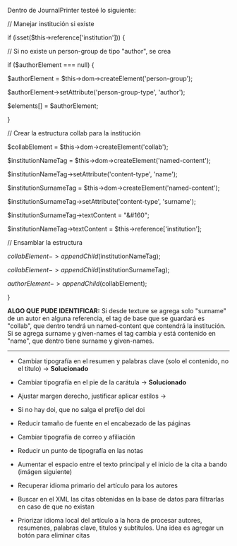 
Dentro de JournalPrinter testeé lo siguiente:

// Manejar institución si existe

if (isset($this->reference['institution'])) {

// Si no existe un person-group de tipo "author", se crea

if ($authorElement === null) {

$authorElement = $this->dom->createElement('person-group');

$authorElement->setAttribute('person-group-type', 'author');

$elements[] = $authorElement;

}

// Crear la estructura collab para la institución

$collabElement = $this->dom->createElement('collab');

$institutionNameTag = $this->dom->createElement('named-content');

$institutionNameTag->setAttribute('content-type', 'name');

$institutionSurnameTag = $this->dom->createElement('named-content');

$institutionSurnameTag->setAttribute('content-type', 'surname');

$institutionSurnameTag->textContent = "&#160";

  

$institutionNameTag->textContent = $this->reference['institution'];

// Ensamblar la estructura

$collabElement->appendChild($institutionNameTag);

$collabElement->appendChild($institutionSurnameTag);

$authorElement->appendChild($collabElement);

}

**ALGO QUE PUDE IDENTIFICAR:** Si desde texture se agrega solo "surname" de un autor en alguna referencia, el tag de base que se guardará es  "collab", que dentro tendrá un named-content que contendrá la institución.
Si se agrega surname y given-names el tag cambia y está contenido en "name", que dentro tiene surname y given-names.

---

- Cambiar tipografía en el resumen y palabras clave (solo el contenido, no el título) -> **Solucionado**

- Cambiar tipografía en el pie de la carátula -> **Solucionado**

- Ajustar margen derecho, justificar aplicar estilos ->

- Si no hay doi, que no salga el prefijo del doi
- Reducir tamaño de fuente en el encabezado de las páginas
- Cambiar tipografía de correo y afiliación
- Reducir un punto de tipografía en las notas
- Aumentar el espacio entre el texto principal y el inicio de la cita a bando (imágen siguiente)
- Recuperar idioma primario del artículo para los autores
- Buscar en el XML las citas obtenidas en la base de datos para filtrarlas en caso de que no existan
- Priorizar idioma local del artículo a la hora de procesar autores, resumenes, palabras clave, titulos y subtítulos. Una idea es agregar un botón para eliminar citas